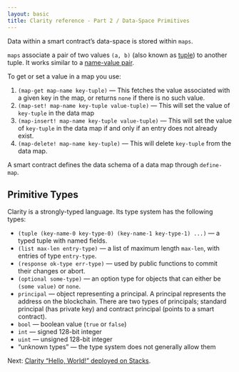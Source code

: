 ```yaml
---
layout: basic
title: Clarity reference - Part 2 / Data-Space Primitives
---
```


Data within a smart contract’s data-space is stored within `maps`.

`maps` associate a pair of two values `(a, b)` (also known as [tuple](https://en.wikipedia.org/wiki/Tuple)) to another tuple. It works similar to a [name-value pair](https://en.wikipedia.org/wiki/Name%E2%80%93value_pair).

To get or set a value in a map you use:

1. `(map-get map-name key-tuple)` — This fetches the value associated with a given key in the map, or returns `none` if there is no such value.
2. `(map-set! map-name key-tuple value-tuple)` — This will set the value of `key-tuple` in the data map
3. `(map-insert! map-name key-tuple value-tuple)` — This will set the value of `key-tuple` in the data map if and only if an entry does not already exist.
4. `(map-delete! map-name key-tuple)` — This will delete `key-tuple` from the data map.

A smart contract defines the data schema of a data map through `define-map`.

## Primitive Types

Clarity is a strongly-typed language. Its type system has the following types:

- `(tuple (key-name-0 key-type-0) (key-name-1 key-type-1) ...)` — a typed tuple with named fields.
- `(list max-len entry-type)` — a list of maximum length `max-len`, with entries of type `entry-type`.
- `(response ok-type err-type)` — used by public functions to commit their changes or abort.
- `(optional some-type)` — an option type for objects that can either be `(some value)` or `none`.
- `principal` — object representing a principal. A principal represents the address on the blockchain. There are two types of principals; standard principal (has private key) and contract principal (points to a smart contract).
- `bool` — boolean value (`true` or `false`)
- `int` — signed 128-bit integer
- `uint` — unsigned 128-bit integer
- “unknown types” — the type system does not generally allow them

Next: [Clarity “Hello, World!” deployed on Stacks](/2022/01/28/clarity-hello-world-deployed-on-stacks/).
